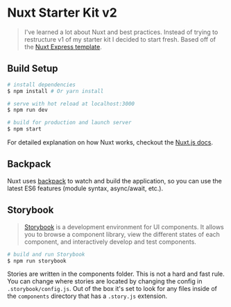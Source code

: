 # Nuxt Starter Kit v2

> I've learned a lot about Nuxt and best practices.  Instead of trying to restructure v1 of my starter kit I decided to start fresh.  Based off of the [Nuxt Express template](https://github.com/nuxt-community/express-template).



## Build Setup

``` bash
# install dependencies
$ npm install # Or yarn install

# serve with hot reload at localhost:3000
$ npm run dev

# build for production and launch server
$ npm start
```

For detailed explanation on how Nuxt works, checkout the [Nuxt.js docs](https://github.com/nuxt/nuxt.js).

## Backpack

Nuxt uses [backpack](https://github.com/palmerhq/backpack) to watch and build the application, so you can use the latest ES6 features (module syntax, async/await, etc.).

## Storybook

> [Storybook](https://storybook.js.org/basics/guide-vue/) is a development environment for UI components. It allows you to browse a component library, view the different states of each component, and interactively develop and test components.

``` bash
# build and run Storybook
$ npm run storybook
```

Stories are written in the components folder.  This is not a hard and fast rule.  You can change where stories are located by changing the config in `.storybook/config.js`.  Out of the box it's set to look for any files inside of the `components` directory that has a `.story.js` extension.